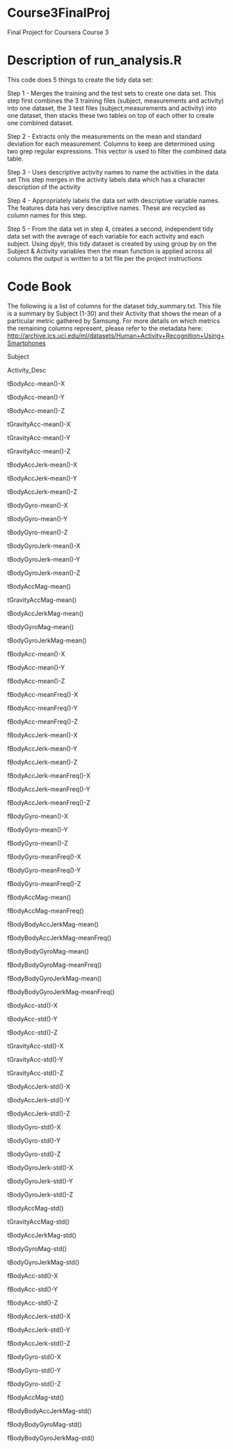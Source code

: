 # Course3FinalProj
Final Project for Coursera Course 3

# Description of run_analysis.R
This code does 5 things to create the tidy data set:

Step 1 - Merges the training and the test sets to create one data set.
  This step first combines the 3 training files (subject, measurements and activity) into one dataset, the 3 test files (subject,measurements and activity) into one dataset, then stacks these two tables on top of each other to create one combined dataset.
  
Step 2 - Extracts only the measurements on the mean and standard deviation for each measurement.
  Columns to keep are determined using two grep regular expressions. This vector is used to filter the combined data table.
  
Step 3 - Uses descriptive activity names to name the activities in the data set
  This step merges in the activity labels data which has a character description of the activity

Step 4 - Appropriately labels the data set with descriptive variable names.
  The features data has very descriptive names. These are recycled as column names for this step.

Step 5 - From the data set in step 4, creates a second, independent tidy data set with the average of each variable for each activity and each subject.
  Using dpylr, this tidy dataset is created by using group by on the Subject & Activity variables then the mean function is applied across all columns the output is written to a txt file per the project instructions


# Code Book
The following is a list of columns for the dataset tidy_summary.txt. This file is a summary by Subject (1-30) and their Activity that shows the mean of a particular metric gathered by Samsung. For more details on which metrics the remaining columns represent, please refer to the metadata here:
http://archive.ics.uci.edu/ml/datasets/Human+Activity+Recognition+Using+Smartphones

Subject

Activity_Desc 

tBodyAcc-mean()-X	

tBodyAcc-mean()-Y	

tBodyAcc-mean()-Z	

tGravityAcc-mean()-X	

tGravityAcc-mean()-Y	

tGravityAcc-mean()-Z	

tBodyAccJerk-mean()-X	

tBodyAccJerk-mean()-Y	

tBodyAccJerk-mean()-Z	

tBodyGyro-mean()-X	

tBodyGyro-mean()-Y	

tBodyGyro-mean()-Z	

tBodyGyroJerk-mean()-X	

tBodyGyroJerk-mean()-Y	

tBodyGyroJerk-mean()-Z	

tBodyAccMag-mean()	

tGravityAccMag-mean()	

tBodyAccJerkMag-mean()	

tBodyGyroMag-mean()	

tBodyGyroJerkMag-mean()	

fBodyAcc-mean()-X	

fBodyAcc-mean()-Y	

fBodyAcc-mean()-Z	

fBodyAcc-meanFreq()-X	

fBodyAcc-meanFreq()-Y	

fBodyAcc-meanFreq()-Z	

fBodyAccJerk-mean()-X	

fBodyAccJerk-mean()-Y	

fBodyAccJerk-mean()-Z	

fBodyAccJerk-meanFreq()-X	

fBodyAccJerk-meanFreq()-Y	

fBodyAccJerk-meanFreq()-Z	

fBodyGyro-mean()-X	

fBodyGyro-mean()-Y	

fBodyGyro-mean()-Z	

fBodyGyro-meanFreq()-X	

fBodyGyro-meanFreq()-Y	

fBodyGyro-meanFreq()-Z	

fBodyAccMag-mean()	

fBodyAccMag-meanFreq()	

fBodyBodyAccJerkMag-mean()	

fBodyBodyAccJerkMag-meanFreq()	

fBodyBodyGyroMag-mean()	

fBodyBodyGyroMag-meanFreq()	

fBodyBodyGyroJerkMag-mean()	

fBodyBodyGyroJerkMag-meanFreq()	

tBodyAcc-std()-X	

tBodyAcc-std()-Y	

tBodyAcc-std()-Z	

tGravityAcc-std()-X	

tGravityAcc-std()-Y	

tGravityAcc-std()-Z	

tBodyAccJerk-std()-X	

tBodyAccJerk-std()-Y	

tBodyAccJerk-std()-Z	

tBodyGyro-std()-X	

tBodyGyro-std()-Y	

tBodyGyro-std()-Z	

tBodyGyroJerk-std()-X	

tBodyGyroJerk-std()-Y	

tBodyGyroJerk-std()-Z	

tBodyAccMag-std()	

tGravityAccMag-std()	

tBodyAccJerkMag-std()	

tBodyGyroMag-std()	

tBodyGyroJerkMag-std()	

fBodyAcc-std()-X	

fBodyAcc-std()-Y	

fBodyAcc-std()-Z	

fBodyAccJerk-std()-X	

fBodyAccJerk-std()-Y	

fBodyAccJerk-std()-Z	

fBodyGyro-std()-X	

fBodyGyro-std()-Y	

fBodyGyro-std()-Z	

fBodyAccMag-std()	

fBodyBodyAccJerkMag-std()	

fBodyBodyGyroMag-std()	

fBodyBodyGyroJerkMag-std()


